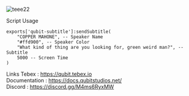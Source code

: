 
![teee22](https://github.com/user-attachments/assets/4e7e361c-c7f9-4671-870b-e617bc4d3129)

Script Usage
```
exports['qubit-subtitle']:sendSubtitle(
    "COPPER MAHONE", -- Speaker Name
    "#ffd900", -- Speaker Color
    "What kind of thing are you looking for, green weird man?", -- Subtitle
    5000 -- Screen Time
)
```
Links
Tebex : https://qubit.tebex.io <br>
Documentation : https://docs.qubitstudios.net/ <br>
Discord : https://discord.gg/M4ms6RyxMW
